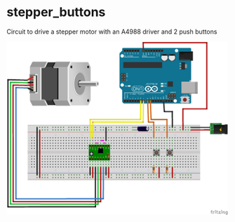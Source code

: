 # stepper_buttons
Circuit to drive a stepper motor with an A4988 driver and 2 push buttons

![alt text](circuit_diagram.png)

